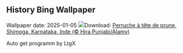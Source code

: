 ## History Bing Wallpaper
Wallpaper date: 2025-01-05
![](https://www.bing.com/th?id=OHR.PlumParakeet_FR-FR1766885015_UHD.jpg&w=1000)Download: [Perruche à tête de prune, Shimoga, Karnataka, Inde (© Hira Punjabi/Alamy)](https://www.bing.com/th?id=OHR.PlumParakeet_FR-FR1766885015_UHD.jpg)

Auto get programm by LtgX
